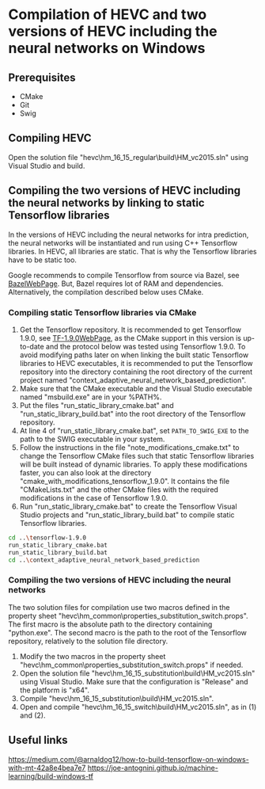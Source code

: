 # Compilation of HEVC and two versions of HEVC including the neural networks on Windows

## Prerequisites
  * CMake
  * Git
  * Swig

## Compiling HEVC
Open the solution file "hevc\hm_16_15_regular\build\HM_vc2015.sln" using Visual Studio and build.

## Compiling the two versions of HEVC including the neural networks by linking to static Tensorflow libraries
In the versions of HEVC including the neural networks for intra prediction, the neural networks will
be instantiated and run using C++ Tensorflow libraries. In HEVC, all libraries are static. That is why
the Tensorflow libraries have to be static too.

Google recommends to compile Tensorflow from source via Bazel, see [BazelWebPage](https://bazel.build/).
But, Bazel requires lot of RAM and dependencies. Alternatively, the compilation described below uses CMake.

### Compiling static Tensorflow libraries via CMake
1. Get the Tensorflow repository. It is recommended to get Tensorflow 1.9.0, see
[TF-1.9.0WebPage](https://github.com/tensorflow/tensorflow/releases/tag/v1.9.), as
the CMake support in this version is up-to-date and the protocol below was tested using
Tensorflow 1.9.0. To avoid modifying paths later on when linking the built static
Tensorflow libraries to HEVC executables, it is recommended to put the Tensorflow
repository into the directory containing the root directory of the current project
named "context_adaptive_neural_network_based_prediction".
2. Make sure that the CMake executable and the Visual Studio executable
named "msbuild.exe" are in your %PATH%.
3. Put the files "run_static_library_cmake.bat" and "run_static_library_build.bat"
into the root directory of the Tensorflow repository.
4. At line 4 of "run_static_library_cmake.bat", set `PATH_TO_SWIG_EXE` to the path
to the SWIG executable in your system.
5. Follow the instructions in the file "note_modifications_cmake.txt" to change
the Tensorflow CMake files such that static Tensorflow libraries will be built
instead of dynamic libraries. To apply these modifications faster, you can also
look at the directory "cmake_with_modifications_tensorflow_1.9.0". It contains
the file "CMakeLists.txt" and the other CMake files with the required modifications
in the case of Tensorflow 1.9.0.
6. Run "run_static_library_cmake.bat" to create the Tensorflow Visual Studio projects and
"run_static_library_build.bat" to compile static Tensorflow libraries.
```sh
cd ..\tensorflow-1.9.0
run_static_library_cmake.bat
run_static_library_build.bat
cd ..\context_adaptive_neural_network_based_prediction
```

### Compiling the two versions of HEVC including the neural networks
The two solution files for compilation use two macros defined in the property
sheet "hevc\hm_common\properties_substitution_switch.props". The first macro
is the absolute path to the directory containing "python.exe". The second macro
is the path to the root of the Tensorflow repository, relatively to the solution
file directory.

1. Modify the two macros in the property sheet "hevc\hm_common\properties_substitution_switch.props"
if needed.
2. Open the solution file "hevc\hm_16_15_substitution\build\HM_vc2015.sln" using Visual Studio.
Make sure that the configuration is "Release" and the platform is "x64".
3. Compile "hevc\hm_16_15_substitution\build\HM_vc2015.sln".
4. Open and compile "hevc\hm_16_15_switch\build\HM_vc2015.sln", as in (1) and (2).

## Useful links
https://medium.com/@arnaldog12/how-to-build-tensorflow-on-windows-with-mt-42a8e4bea7e7
https://joe-antognini.github.io/machine-learning/build-windows-tf


